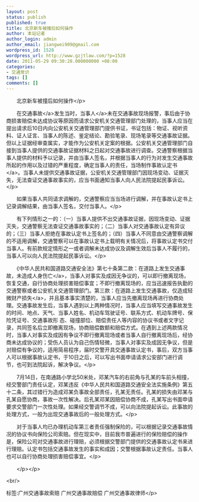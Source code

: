 ```yaml
---
layout: post
status: publish
published: true
title: 北京新车被撞后如何操作
author: 本站记者
author_login: admin
author_email: jiangwei909@gmail.com
wordpress_id: 1528
wordpress_url: http://www.gzjtlaw.com/?p=1528
date: 2011-05-29 09:30:28.000000000 +08:00
categories:
- 交通常识
tags: []
comments: []
---
```

<p><p>　　北京新车被撞后如何操作<&#47;p><p>　　在<a>交通事故<&#47;a>发生当时，<a>当事人<&#47;a>未在交通事故现场报警，事后由于协商损害赔偿未达成协议等原因而请求公安机关交通管理部门处理的，当事人应当在提出请求后10日内向公安机关交通管理部门提供书证，书证包括：物证、视听资料、证人证言、当事人的陈述、鉴定结论、勘验笔录、现场笔录等交通事故证据。但以上证据经审查属实，才能作为公安机关定案的根据。公安机关交通管理部门自接到当事人提供的交通事故证据材料之日起对交通事故进行调查。交通警察根据当事人提供的材料予以记录，并由当事人签名，并根据当事人的行为对发生交通事故所起的作用以及过错的严重程度，确定当事人的责任，当场制作<a>事故认定书<&#47;a>。当事人未提供交通事故证据，公安机关交通管理部门因现场变动、证据灭失，无法查证交通事故事实的，应当书面通知当事人向人民法院提起民事诉讼。<&#47;p><br><p>　　如果当事人共同请求调解的，交通警察应当当场进行调解，并在事故认定书上记录调解结果，由当事人签名，交付当事人。<&#47;p><br><p>　　有下列情形之一的：（一）当事人提供不出交通事故证据，因现场变动、证据灭失，交通警察无法查证交通事故事实的；（二）当事人对交通事故认定有异议的；（三）当事人拒绝在事故认定书上签名的；（四）当事人不同意由交通警察调解的不适用调解，交通警察可以在事故认定书上载明有关情况后，将事故认定书交付当事人。有前款规定情形之一或者调解未达成协议及调解生效后当事人不履行的，当事人可以向人民法院提起民事诉讼。<&#47;p><br><p>　　《中华人民共和国道路交通安全法》第七十条第二款：在道路上发生交通事故，未造成<a>人身伤亡<&#47;a>，当事人对事实及成因无争议的，可以即行撤离现场，恢复交通，自行协商处理损害赔偿事宜；不即行撤离现场的，应当迅速报告执勤的交通警察或者公安机关交通管理部门。第三款：在道路上发生交通事故，仅造成轻微<a>财产损失<&#47;a>，并且基本事实清楚的，当事人应当先撤离现场再进行协商处理。交通事故发生后，当事人遇到以上两种情况时，当事人应当填写交通事故发生的时间、地点、天气、当事人姓名、机动车驾驶证号、联系方式、机动车牌号、保险凭证号、交通事故形 态、碰撞部位、赔偿责任人等内容的协议书或者文字记录，共同签名后立即撤离现场，协商赔偿数额和赔偿方式。在遇到上述两款情况时，当事人对事实及成因有争议不即行撤离现场或者当事人自行撤离现场后，经协商未达成协议的；受伤人员认为自己伤情轻微，当事人对事实及成因无争议，但是对赔偿有争议的，适用简易程序，届时交警开具交通事故认定书，事后，双方当事人可以根据事故认定书，于10日之后，可以写出书面申请请求公安部门进行调节，也可到法院起诉，解决争议。<&#47;p><br><p>　　7月14日，在南通路小学北50米处，邓某汽车的右前角与孔某的车前头相撞，经交警部门责任认定，邓某违反《中华人民共和国道路交通安全法实施条例》第五十二条，其过错行为造成邓某负事故全部责任，孔某无责任。孔某的损失由邓某与孔某自愿协商，事故一次性解决。后孔某邓某因赔偿协商不成，孔某写出书面申请要求交警部门一次性处理。如果经交警调节不成，可以向法院提起诉讼。此事故的处理方式，一般为出现交通事故后的一般处理方式。<&#47;p><br><p>　　对于当事人均已办理机动车第三者责任强制保险的，可以根据记录交通事故情况的协议书向保险公司索赔。但在现实中，目前我市普遍进行的保险赔偿的操作是，保险公司对交通事故进行理赔，必须根据交警部门提供的交通事故认定书来进行理赔。认定书包括交通事故发生的事实和成因；交警根据事故认定责任。当事人也可以自行协商处理损害赔偿事宜。<&#47;p><br><p>　　<&#47;p><&#47;p><br&#47;><p>标签:广州交通事故索赔 广州交通事故赔偿 广州交通事故律师<&#47;p>
